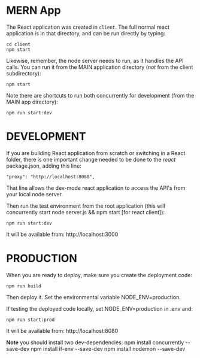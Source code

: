 # MERN App

The React application was created in `client`. The full normal react application is in that directory, and can be run directly by typing:
```
cd client
npm start
```

Likewise, remember, the node server needs to run, as it handles the API calls. You can run it from the MAIN application directory (*not* from the client subdirectory):
```
npm start
```

Note there are shortcuts to run both concurrently for development (from the MAIN app directory):
```
npm run start:dev
```


# DEVELOPMENT

If you are building React application from scratch or switching in a React folder, there is one important change needed to be done to the *react* package.json, adding this line:
```
"proxy": "http://localhost:8080",
```
That line allows the dev-mode react application to access the API's from your local node server.

Then run the test environment from the root application (this will concurrently start node server.js && npm start [for react client]):
```
npm run start:dev
```
It will be available from: http://localhost:3000



# PRODUCTION

When you are ready to deploy, make sure you create the deployment code:
```
npm run build
```

Then deploy it. Set the environmental variable NODE_ENV=production.

If testing the deployed code locally, set NODE_ENV=production in .env and:
```
npm run start:prod
```

It will be available from: http://localhost:8080



**Note** you should install two dev-dependencies:
npm install concurrently --save-dev
npm install if-env --save-dev
npm install nodemon --save-dev
